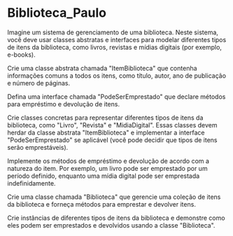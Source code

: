 # Biblioteca_Paulo

Imagine um sistema de gerenciamento de uma biblioteca. Neste sistema, você deve usar classes abstratas e interfaces para modelar diferentes tipos de itens da biblioteca, como livros, revistas e mídias digitais (por exemplo, e-books).

Crie uma classe abstrata chamada "ItemBiblioteca" que contenha informações comuns a todos os itens, como título, autor, ano de publicação e número de páginas.

Defina uma interface chamada "PodeSerEmprestado" que declare métodos para empréstimo e devolução de itens.

Crie classes concretas para representar diferentes tipos de itens da biblioteca, como "Livro", "Revista" e "MidiaDigital". Essas classes devem herdar da classe abstrata "ItemBiblioteca" e implementar a interface "PodeSerEmprestado" se aplicável (você pode decidir que tipos de itens serão emprestáveis).

Implemente os métodos de empréstimo e devolução de acordo com a natureza do item. Por exemplo, um livro pode ser emprestado por um período definido, enquanto uma mídia digital pode ser emprestada indefinidamente.

Crie uma classe chamada "Biblioteca" que gerencie uma coleção de itens da biblioteca e forneça métodos para emprestar e devolver itens.

Crie instâncias de diferentes tipos de itens da biblioteca e demonstre como eles podem ser emprestados e devolvidos usando a classe "Biblioteca".

